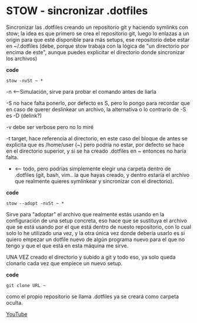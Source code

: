 # STOW - sincronizar .dotfiles

Sincronizar las .dotfiles creando un repositorio git y haciendo
symlinks con stow; la idea es que primero se crea el repositorio git,
luego lo enlazas a un origin para que esté disponible para más setups,
ese repositorio debe estar en ~/.dotfiles (debe, porque stow trabaja
con la lógica de "un directorio por encima de este", aunque puedes
explicitar el directorio donde sincronizar los archivos)

**code**
```
stow -nvSt ~ *
```

-n <--Simulación, sirve para probar el comando antes de liarla

-S no hace falta ponerlo, por defecto es S, pero lo pongo para
recordar que en caso de querer deslinkear un archivo, la alternativa
o lo contrario de -S es -D (delink?)

-v debe ser verbose pero no lo miré

-t target, hace referencia al directorio, en este caso del bloque de antes se explicita que es /home/user (~) pero podría no estar, por defecto
se hace en el directorio superior, y si se ha creado .dotfiles
en ~ entonces no haría falta.
* <-- todo, pero podrías simplemente elegir una carpeta dentro de .dotfiles
(git, bash, vim.. la que hayas creado, y dentro estaría el archivo
que realmente quieres symlinkear y sincronizar con el directorio).

**code**
```
stow --adopt -nvSt ~ *
```

Sirve para "adoptar" el archivo que realmente estás usando en la 
configuración de una setup concreta, eso hace que se sustituya el
archivo que se está usando por el que está dentro de nuesto repositorio,
con lo cual solo lo he utilizado una vez, y la otra única vez donde
debería usarlo es si quiero empezar un dotfile nuevo de algún programa
nuevo para el que no tengo y que el que está en esta máquina me sirve. 

UNA VEZ creado el directorio y subido a git y todo eso, ya solo queda
clonarlo cada vez que empiece un nuevo setup.

**code**
```
git clone URL ~
```
como el propio repositorio se llama .dotfiles ya se creará como carpeta oculta.

[YouTube](https://www.youtube.com/watch?v=CFzEuBGPPPg)


